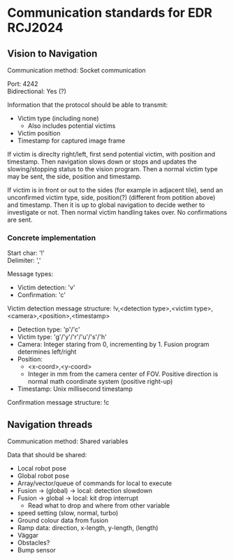 # Communication standards for EDR RCJ2024
## Vision to Navigation
Communication method: Socket communication

Port: 4242  
Bidirectional: Yes (?)

Information that the protocol should be able to transmit:

- Victim type (including none)
    - Also includes potential victims
- Victim position
- Timestamp for captured image frame

If victim is direclty right/left, first send potential victim, with position and timestamp. Then navigation slows down or stops and updates the slowing/stopping status to the vision program. Then a normal victim type may be sent, the side, position and timestamp.

If victim is in front or out to the sides (for example in adjacent tile), send an unconfirmed victim type, side, position(?) (different from potition above) and timestamp. Then it is up to global navigation to decide wether to investigate or not. Then normal victim handling takes over. No confirmations are sent.

### Concrete implementation
Start char: '!'  
Delimiter: ','

Message types:
- Victim detection: 'v'
- Confirmation: 'c'


Victim detection message structure: !v,\<detection type>,\<victim type>,\<camera>,\<position>,\<timestamp>

- Detection type: 'p'/'c'
- Victim type: 'g'/'y'/'r'/'u'/'s'/'h'
- Camera: Integer staring from 0, incrementing by 1. Fusion program determines left/right
- Position:
    - \<x-coord>,\<y-coord>
    - Integer in mm from the camera center of FOV. Positive direction is normal math coordinate system (positive right-up)
- Timestamp: Unix millisecond timestamp

Confirmation message structure: !c


## Navigation threads
Communication method: Shared variables

Data that should be shared:
- Local robot pose
- Global robot pose
- Array/vector/queue of commands for local to execute
- Fusion -> (global) -> local: detection slowdown
- Fusion -> global -> local: kit drop interrupt
    - Read what to drop and where from other variable
- speed setting (slow, normal, turbo)
- Ground colour data from fusion
- Ramp data: direction, x-length, y-length, (length)
- Väggar
- Obstacles?
- Bump sensor